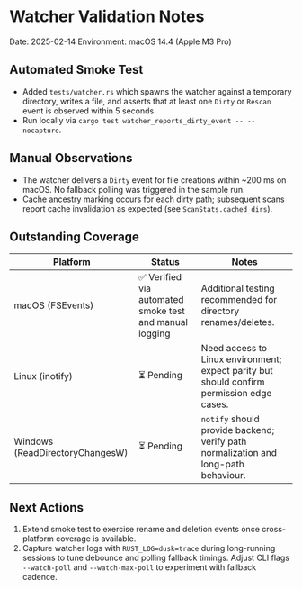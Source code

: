 # Watcher Validation Notes

Date: 2025-02-14
Environment: macOS 14.4 (Apple M3 Pro)

## Automated Smoke Test
- Added `tests/watcher.rs` which spawns the watcher against a temporary directory, writes a file, and asserts that at least one `Dirty` or `Rescan` event is observed within 5 seconds.
- Run locally via `cargo test watcher_reports_dirty_event -- --nocapture`.

## Manual Observations
- The watcher delivers a `Dirty` event for file creations within ~200 ms on macOS. No fallback polling was triggered in the sample run.
- Cache ancestry marking occurs for each dirty path; subsequent scans report cache invalidation as expected (see `ScanStats.cached_dirs`).

## Outstanding Coverage
| Platform | Status | Notes |
| --- | --- | --- |
| macOS (FSEvents) | ✅ Verified via automated smoke test and manual logging | Additional testing recommended for directory renames/deletes.
| Linux (inotify) | ⏳ Pending | Need access to Linux environment; expect parity but should confirm permission edge cases.
| Windows (ReadDirectoryChangesW) | ⏳ Pending | `notify` should provide backend; verify path normalization and long-path behaviour.

## Next Actions
1. Extend smoke test to exercise rename and deletion events once cross-platform coverage is available.
2. Capture watcher logs with `RUST_LOG=dusk=trace` during long-running sessions to tune debounce and polling fallback timings. Adjust CLI flags `--watch-poll` and `--watch-max-poll` to experiment with fallback cadence.
